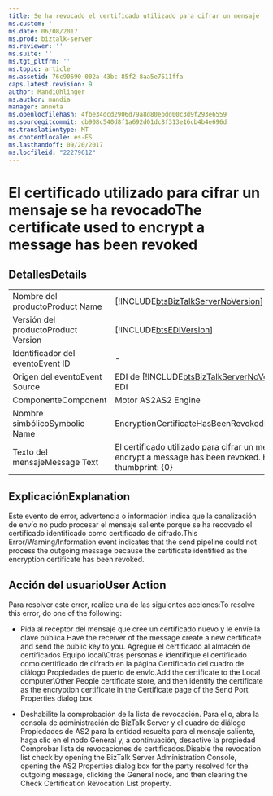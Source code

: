 ```yaml
---
title: Se ha revocado el certificado utilizado para cifrar un mensaje | Documentos de Microsoft
ms.custom: ''
ms.date: 06/08/2017
ms.prod: biztalk-server
ms.reviewer: ''
ms.suite: ''
ms.tgt_pltfrm: ''
ms.topic: article
ms.assetid: 76c90690-002a-43bc-85f2-8aa5e7511ffa
caps.latest.revision: 9
author: MandiOhlinger
ms.author: mandia
manager: anneta
ms.openlocfilehash: 4fbe34dcd2906d79a8d80ebdd00c3d9f293e6559
ms.sourcegitcommit: cb908c540d8f1a692d01dc8f313e16cb4b4e696d
ms.translationtype: MT
ms.contentlocale: es-ES
ms.lasthandoff: 09/20/2017
ms.locfileid: "22279612"
---
```

# <a name="the-certificate-used-to-encrypt-a-message-has-been-revoked"></a><span data-ttu-id="ed105-102">El certificado utilizado para cifrar un mensaje se ha revocado</span><span class="sxs-lookup"><span data-stu-id="ed105-102">The certificate used to encrypt a message has been revoked</span></span>
## <a name="details"></a><span data-ttu-id="ed105-103">Detalles</span><span class="sxs-lookup"><span data-stu-id="ed105-103">Details</span></span>  
  
|||  
|-|-|  
|<span data-ttu-id="ed105-104">Nombre del producto</span><span class="sxs-lookup"><span data-stu-id="ed105-104">Product Name</span></span>|[!INCLUDE[btsBizTalkServerNoVersion](../includes/btsbiztalkservernoversion-md.md)]|  
|<span data-ttu-id="ed105-105">Versión del producto</span><span class="sxs-lookup"><span data-stu-id="ed105-105">Product Version</span></span>|[!INCLUDE[btsEDIVersion](../includes/btsediversion-md.md)]|  
|<span data-ttu-id="ed105-106">Identificador del evento</span><span class="sxs-lookup"><span data-stu-id="ed105-106">Event ID</span></span>|-|  
|<span data-ttu-id="ed105-107">Origen del evento</span><span class="sxs-lookup"><span data-stu-id="ed105-107">Event Source</span></span>|<span data-ttu-id="ed105-108">EDI de [!INCLUDE[btsBizTalkServerNoVersion](../includes/btsbiztalkservernoversion-md.md)]</span><span class="sxs-lookup"><span data-stu-id="ed105-108">[!INCLUDE[btsBizTalkServerNoVersion](../includes/btsbiztalkservernoversion-md.md)] EDI</span></span>|  
|<span data-ttu-id="ed105-109">Componente</span><span class="sxs-lookup"><span data-stu-id="ed105-109">Component</span></span>|<span data-ttu-id="ed105-110">Motor AS2</span><span class="sxs-lookup"><span data-stu-id="ed105-110">AS2 Engine</span></span>|  
|<span data-ttu-id="ed105-111">Nombre simbólico</span><span class="sxs-lookup"><span data-stu-id="ed105-111">Symbolic Name</span></span>|<span data-ttu-id="ed105-112">EncryptionCertificateHasBeenRevokedError</span><span class="sxs-lookup"><span data-stu-id="ed105-112">EncryptionCertificateHasBeenRevokedError</span></span>|  
|<span data-ttu-id="ed105-113">Texto del mensaje</span><span class="sxs-lookup"><span data-stu-id="ed105-113">Message Text</span></span>|<span data-ttu-id="ed105-114">El certificado utilizado para cifrar un mensaje se ha revocado.</span><span class="sxs-lookup"><span data-stu-id="ed105-114">The certificate used to encrypt a message has been revoked.</span></span> <span data-ttu-id="ed105-115">Huella digital del certificado: {0}</span><span class="sxs-lookup"><span data-stu-id="ed105-115">Certificate thumbprint: {0}</span></span>|  
  
## <a name="explanation"></a><span data-ttu-id="ed105-116">Explicación</span><span class="sxs-lookup"><span data-stu-id="ed105-116">Explanation</span></span>  
 <span data-ttu-id="ed105-117">Este evento de error, advertencia o información indica que la canalización de envío no pudo procesar el mensaje saliente porque se ha recovado el certificado identificado como certificado de cifrado.</span><span class="sxs-lookup"><span data-stu-id="ed105-117">This Error/Warning/Information event indicates that the send pipeline could not process the outgoing message because the certificate identified as the encryption certificate has been revoked.</span></span>  
  
## <a name="user-action"></a><span data-ttu-id="ed105-118">Acción del usuario</span><span class="sxs-lookup"><span data-stu-id="ed105-118">User Action</span></span>  
 <span data-ttu-id="ed105-119">Para resolver este error, realice una de las siguientes acciones:</span><span class="sxs-lookup"><span data-stu-id="ed105-119">To resolve this error, do one of the following:</span></span>  
  
-   <span data-ttu-id="ed105-120">Pida al receptor del mensaje que cree un certificado nuevo y le envíe la clave pública.</span><span class="sxs-lookup"><span data-stu-id="ed105-120">Have the receiver of the message create a new certificate and send the public key to you.</span></span> <span data-ttu-id="ed105-121">Agregue el certificado al almacén de certificados Equipo local\Otras personas e identifique el certificado como certificado de cifrado en la página Certificado del cuadro de diálogo Propiedades de puerto de envío.</span><span class="sxs-lookup"><span data-stu-id="ed105-121">Add the certificate to the Local computer\Other People certificate store, and then identify the certificate as the encryption certificate in the Certificate page of the Send Port Properties dialog box.</span></span>  
  
-   <span data-ttu-id="ed105-122">Deshabilite la comprobación de la lista de revocación. Para ello, abra la consola de administración de BizTalk Server y el cuadro de diálogo Propiedades de AS2 para la entidad resuelta para el mensaje saliente, haga clic en el nodo General y, a continuación, desactive la propiedad Comprobar lista de revocaciones de certificados.</span><span class="sxs-lookup"><span data-stu-id="ed105-122">Disable the revocation list check by opening the BizTalk Server Administration Console, opening the AS2 Properties dialog box for the party resolved for the outgoing message, clicking the General node, and then clearing the Check Certification Revocation List property.</span></span>